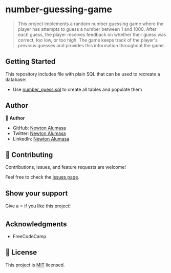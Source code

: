 # number-guessing-game

> This project implements a random number guessing game where the player has attempts to guess a number between 1 and 1000. After each guess, the player receives feedback on whether their guess was correct, too low, or too high. The game keeps track of the player's previous guesses and provides this information throughout the game.


## Getting Started

This repository includes file with plain SQL that can be used to recreate a database:

- Use [number_guess.sql](./number_guess.sql) to create all tables and populate them

## Author

👤 **Author**

- GitHub: [Newton Alumasa](https://github.com/altontonn)
- Twitter: [Newton Alumasa](https://twitter.com/AlumasaNewton)
- LinkedIn: [Newton Alumasa](https://www.linkedin.com/in/newton-alumasa/)

## 🤝 Contributing

Contributions, issues, and feature requests are welcome!

Feel free to check the [issues page](https://github.com/altontonn/number-guessing-game/issues).

## Show your support

Give a ⭐️ if you like this project!

## Acknowledgments

- FreeCodeCamp

## 📝 License

This project is [MIT](https://github.com/altontonn/celestial-bodies/blob/main/LICENSE) licensed.
